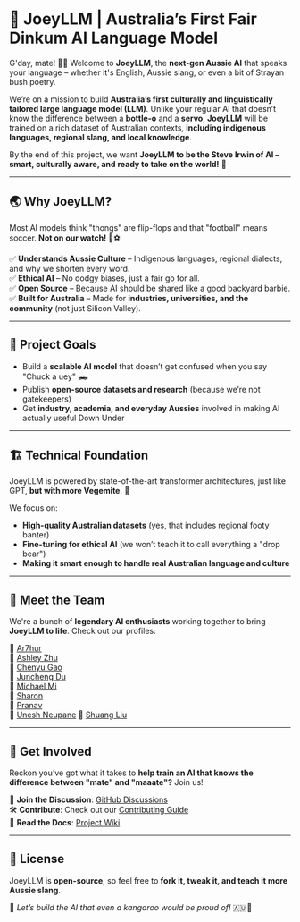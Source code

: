 # 🦘 JoeyLLM | Australia’s First Fair Dinkum AI Language Model  

G'day, mate! 🏄‍♂️ Welcome to **JoeyLLM**, the **next-gen Aussie AI** that speaks your language – whether it's English, Aussie slang, or even a bit of Strayan bush poetry.  

We’re on a mission to build **Australia’s first culturally and linguistically tailored large language model (LLM)**. Unlike your regular AI that doesn’t know the difference between a **bottle-o** and a **servo**, **JoeyLLM** will be trained on a rich dataset of Australian contexts, **including indigenous languages, regional slang, and local knowledge**.  

By the end of this project, we want **JoeyLLM to be the Steve Irwin of AI – smart, culturally aware, and ready to take on the world!** 🐊  

---

## 🌏 Why JoeyLLM?  
Most AI models think "thongs" are flip-flops and that "football" means soccer. **Not on our watch!** 🚫⚽  

✅ **Understands Aussie Culture** – Indigenous languages, regional dialects, and why we shorten every word.  
✅ **Ethical AI** – No dodgy biases, just a fair go for all.  
✅ **Open Source** – Because AI should be shared like a good backyard barbie.  
✅ **Built for Australia** – Made for **industries, universities, and the community** (not just Silicon Valley).  

---

## 🚀 Project Goals  
- Build a **scalable AI model** that doesn’t get confused when you say "Chuck a uey" 🛻  
- Publish **open-source datasets and research** (because we’re not gatekeepers)  
- Get **industry, academia, and everyday Aussies** involved in making AI actually useful Down Under  

---

## 🏗️ Technical Foundation  
JoeyLLM is powered by state-of-the-art transformer architectures, just like GPT, **but with more Vegemite**. 🥪  

We focus on:  
- **High-quality Australian datasets** (yes, that includes regional footy banter)  
- **Fine-tuning for ethical AI** (we won’t teach it to call everything a "drop bear")  
- **Making it smart enough to handle real Australian language and culture**  

---

## 🤝 Meet the Team  

We're a bunch of **legendary AI enthusiasts** working together to bring **JoeyLLM to life**. Check out our profiles:  

👤 [Ar7hur](Ar7hur.md)  
👤 [Ashley Zhu](AshleyZhu.md)  
👤 [Chenyu Gao](Chenyu%20Gao.md)  
👤 [Juncheng Du](Juncheng%20Du.md)  
👤 [Michael Mi](Michael%20Mi.md)  
👤 [Sharon](Sharon.md)  
👤 [Pranav](pranav.md)  
👤 [Unesh Neupane](unesh.md)
👤 [Shuang Liu](ShuangLiu.md)

---

## 🤝 Get Involved  
Reckon you’ve got what it takes to **help train an AI that knows the difference between "mate" and "maaate"?** Join us!  

📢 **Join the Discussion**: [GitHub Discussions](#)  
🛠️ **Contribute**: Check out our [Contributing Guide](#)  
📄 **Read the Docs**: [Project Wiki](#)  

---

## 📜 License  
JoeyLLM is **open-source**, so feel free to **fork it, tweak it, and teach it more Aussie slang**.  

🚀 *Let’s build the AI that even a kangaroo would be proud of!* 🇦🇺🐨 
